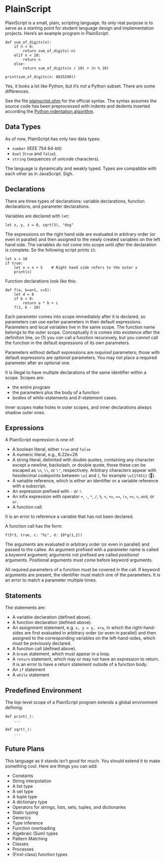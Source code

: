 # PlainScript

PlainScript is a small, plain, scripting language. Its only real purpose is to serve as a starting point for student language design and implementation projects. Here’s an example program in PlainScript:

```
def sum_of_digits(n):
    if n < 0:
        return sum_of_digits(-n)
    elif n < 10:
        return n
    else:
        return sum_of_digits(n / 10) + (n % 10)

print(sum_of_digits(n: 8835299))
```

Yes, it looks a lot like Python, but it’s _not_ a Python subset. There are some differences.

See the file [plainscript.ohm](https://github.com/rtoal/plainscript/blob/master/syntax/plainscript.ohm) for the official syntax. The syntax assumes the source code has been preprocessed with indents and dedents inserted according the [Python indentation algorithm](https://docs.python.org/3/reference/lexical_analysis.html).

## Data Types

As of now, PlainScript has only two data types:
  * `number` (IEEE 754 64-bit)
  * `bool` (`true` and `false`).
  * `string` (sequences of unicode characters).

The language is dynamically and weakly typed. Types are compatible with each other as in JavaScript. Sigh.

## Declarations

There are three types of declarations: variable declarations, function declarations, and parameter declarations.

Variables are declared with `let`:
```
let x, y, z = 0, sqrt(3), "dog"
```
The expressions on the right hand side are evaluated in arbitrary order (or even in parallel) and then assigned to the newly created variables on the left hand side. The variables do not come into scope until _after_ the declaration is complete. So the following script prints `15`:
```
let x = 10
if true:
    let x = x + 5    # Right hand side refers to the outer x
    print(x)
```

Function declarations look like this:
```
def f(a, b=a+1, c=5):
    let d = 8
    if b < 0:
        return a * b + c
    f(1, b - 10)
```
Each parameter comes into scope immediately after it is declared, so parameters can use earlier parameters in their default expressions. Parameters and local variables live in the same scope. The function name belongs to the outer scope. Conceptually it is comes into existence after the definition line, so (1) you _can_ call a function recursively, but you _cannot_ call the function in the default expressions of its own parameters.

Parameters without default expressions are _required_ parameters; those with default expressions are _optional_ parameters. You may not place a required parameter after an optional one.

It is illegal to have multiple declarations of the same identifier within a scope. Scopes are:
  * the entire program
  * the parameters plus the body of a function
  * bodies of while-statements and if-statement cases.

Inner scopes make holes in outer scopes, and inner declarations always shadow outer ones.

## Expressions

A PlainScript expression is one of:
  * A boolean literal, either `true` and `false`
  * A numeric literal, e.g., 6.22e+28
  * A string literal, delimited with double quotes, containing any character except a newline, backslash, or double quote, those these can be escaped as `\n`, `\\`, or `\"`, respectively. Arbitrary characters appear with hexidecimal codepoints between `\u{` and `}`, for example `\u{1f451}` (👑).
  * A variable reference, which is either an identifier or a variable reference with a subscript.
  * An expression prefixed with `-` or `!`.
  * An infix expression with operator `+`, `-`, `*`, `/`, `%`, `<`, `<=`, `==`, `!=`, `>=`, `>`, `and`, or `or`.
  * A function call.

It is an error to reference a variable that has not been declared.

A function call has the form:
```
f(5*3, true, c: "hi", d: 10*g(1,2))
```
The arguments are evaluated in arbitrary order (or even in parallel) and passed to the callee. An argument prefixed with a parameter name is called a _keyword_ argument; arguments not prefixed are called _positional_ arguments. Positional arguments must come before keyword arguments.

All required parameters of a function must be covered in the call. If keyword arguments are present, the identifier must match one of the parameters. It is an error to match a parameter multiple times.

## Statements

The statements are:

  * A variable declaration (defined above).
  * A function declaration (defined above).
  * An assignment statement, e.g. `x, y = y, x+y`, in which the right-hand-sides are first evaluated in arbitrary order (or even in parallel) and then assigned to the corresponding variables on the left-hand-sides, which must be previously declared.
  * A function call (defined above).
  * A `break` statement, which must appear in a loop.
  * A `return` statement, which may or may not have an expression to return. It is an error to have a return statement outside of a function body.
  * An `if` statement
  * A `while` statement

## Predefined Environment

The top-level scope of a PlainScript program extends a global environment defining:
```
def print(_):
    ...

def sqrt(_):
    ...
```

## Future Plans

This language as it stands isn’t good for much. You should extend it to make something cool. Here are things you can add:

  * Constants
  * String interpolation
  * A list type
  * A set type
  * A tuple type
  * A dictionary type
  * Operators for strings, lists, sets, tuples, and dictionaries
  * Static typing
  * Generics
  * Type inference
  * Function overloading
  * Algebraic (Sum) types
  * Pattern Matching
  * Classes
  * Processes
  * (First-class) function types
